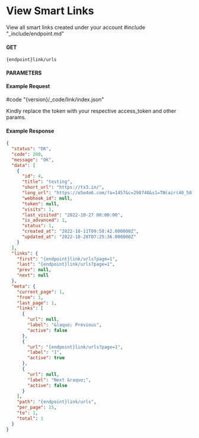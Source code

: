 # View Smart Links

View all smart links created under your account
#include "\_include/endpoint.md"

#### GET

```
{endpoint}link/urls
```

#### PARAMETERS

#### Example Request

#code "{version}/\_code/link/index.json"

Kindly replace the token with your respective access_token and other params.

#### Example Response

```json
{
  "status": "OK",
  "code": 200,
  "message": "OK",
  "data": [
    {
      "id": 4,
      "title": "testing",
      "short_url": "https://tx3.in/",
      "long_url": "https://o5o4o6.com/?a=1457&c=298748&s1=TN(air(40_50)",
      "webhook_id": null,
      "token": null,
      "visits": 1,
      "last_visited": "2022-10-27 00:00:00",
      "is_advanced": 1,
      "status": 1,
      "created_at": "2022-10-11T09:58:42.000000Z",
      "updated_at": "2022-10-28T07:25:36.000000Z"
    }
  ],
  "links": {
    "first": "{endpoint}link/urls?page=1",
    "last": "{endpoint}link/urls?page=1",
    "prev": null,
    "next": null
  },
  "meta": {
    "current_page": 1,
    "from": 1,
    "last_page": 1,
    "links": [
      {
        "url": null,
        "label": "&laquo; Previous",
        "active": false
      },
      {
        "url": "{endpoint}link/urls?page=1",
        "label": "1",
        "active": true
      },
      {
        "url": null,
        "label": "Next &raquo;",
        "active": false
      }
    ],
    "path": "{endpoint}link/urls",
    "per_page": 15,
    "to": 1,
    "total": 1
  }
}
```
